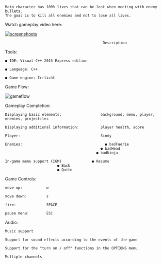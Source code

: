 	Main character has 100% lives that can be lost when meeting with enemy bullets.
	The goal is to kill all enemies and not to lose all lives.

Watch gameplay video here:

[![screenshoots](https://user-images.githubusercontent.com/38033580/45291959-5247de00-b4fc-11e8-9b83-8e7e5cce3103.jpg)
](http://www.youtube.com/embed/PKZbFyYcYqo)

                                                 Description
						 
Tools:

	● IDE: Visual C++ 2015 Express edition

	● Language: C++

	● Game engine: Irrlicht

Game Flow:
						 
![gameflow](https://user-images.githubusercontent.com/38033580/43312920-59e278f6-9197-11e8-8d85-01a5bc679cbe.PNG)

Gameplay Completion:
	
	Displaying basic elements:                  background, menu, player, enemies, projectiles
	
	Displaying additional information:     	    player health, score
	
	Player:                                     Sindy
	
	Enemies:	                                  ● badFaerie 
	                                            ● badHead
                                              ● badNinja
	
	In-game menu support (IGM)        	    ● Resume
						    ● Back
						    ● Quite

Game Controls:

	move up:	       w
	
	move down:	       s
	
	fire:	           SPACE
		
	pause menu:        ESC
	
Audio:

	Music support
	
	Support for sound effects according to the events of the game
	
	Support for the "turn on / off" functions in the OPTIONS menu
	
	Multiple channels
	
